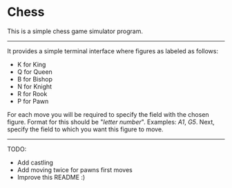 # Chess

This is a simple chess game simulator program. 

***

It provides a simple terminal interface where figures as labeled as follows:
* K for King
* Q for Queen 
* B for Bishop
* N for Knight
* R for Rook
* P for Pawn

For each move you will be required to specify the field with the chosen figure. Format for this should be "_letter_ _number_". Examples: _A1_, _G5_. Next, specify the field to which you want this figure to move.

***
TODO:
* Add castling
* Add moving twice for pawns first moves
* Improve this README :)
